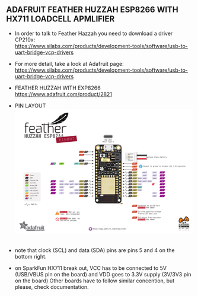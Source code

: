 ## ADAFRUIT FEATHER HUZZAH ESP8266 WITH HX711 LOADCELL APMLIFIER

 * In order to talk to Feather Hazzah you need to download a driver CP210x: <br>
https://www.silabs.com/products/development-tools/software/usb-to-uart-bridge-vcp-drivers

 * For more detail, take a look at Adafruit page: <br>
https://www.silabs.com/products/development-tools/software/usb-to-uart-bridge-vcp-drivers

* FEATHER HUZZAH WITH EXP8266 <br>https://www.adafruit.com/product/2821

* PIN LAYOUT ![text](/docs/readme-assets/Huzzah_ESP8266_Pinout_v1.2-1.png) <br> <br>
 * note that clock (SCL) and data (SDA) pins are pins 5 and 4 on the bottom right.
 * on SparkFun HX711 break out, VCC has to be connected to 5V (USB/VBUS pin on the board) and VDD goes to 3.3V supply (3V/3V3 pin on the board)  Other boards have to follow similar concention, but please, check documentation.